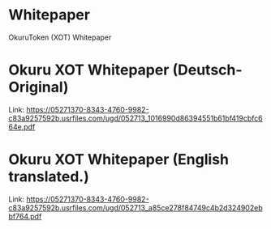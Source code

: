 # Whitepaper
OkuruToken (XOT) Whitepaper



# Okuru XOT Whitepaper (Deutsch-Original)

Link: https://05271370-8343-4760-9982-c83a9257592b.usrfiles.com/ugd/052713_1016990d86394551b61bf419cbfc664e.pdf



# Okuru XOT Whitepaper (English translated.)

Link: https://05271370-8343-4760-9982-c83a9257592b.usrfiles.com/ugd/052713_a85ce278f84749c4b2d324902ebbf764.pdf
